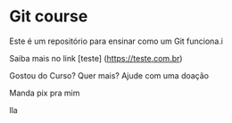 # Git course

Este é um repositório para ensinar como um Git funciona.i

Saiba mais no link [teste] (https://teste.com.br)

Gostou do Curso? Quer mais? Ajude com uma doação

Manda pix pra mim

lla
